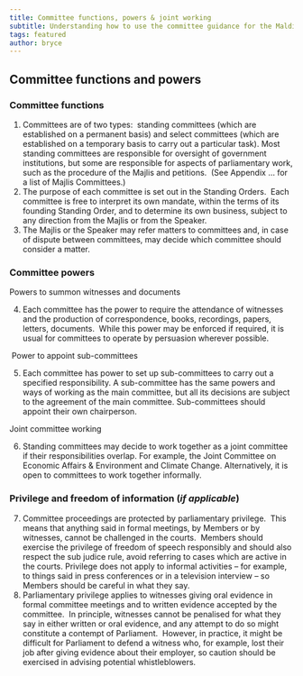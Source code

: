```yaml
---
title: Committee functions, powers & joint working
subtitle: Understanding how to use the committee guidance for the Maldives Parliament
tags: featured
author: bryce
---
```


<h2><span>Committee functions and powers</span></h2>
<h3><span>Committee functions</span></h3>
<ol>
<li aria-level="2"><span>Committees are of two types:&nbsp; standing committees (which are established on a permanent basis) and select committees (which are established on a temporary basis to carry out a particular task).</span><span> Most standing committees are responsible for oversight of government institutions, but some are responsible for aspects of parliamentary work, such as the procedure of the Majlis and petitions.</span><span>&nbsp; (See Appendix &hellip; for a list of Majlis Committees.)</span></li>
<li aria-level="2"><span>The purpose of each committee is set out in the Standing Orders.&nbsp; Each committee is free to interpret its own mandate, within the terms of its founding Standing Order, and to determine its own business, subject to any direction from the Majlis or from the Speaker.&nbsp;&nbsp;</span></li>
<li aria-level="2"><span>The Majlis or the Speaker may refer matters to committees and, in case of dispute between committees, may decide which committee should consider a matter.</span></li>
</ol>
<h3><span>Committee powers</span></h3>
<p><span>Powers to summon witnesses and documents</span></p>
<ol start="4">
<li aria-level="2"><span>Each committee has the power to require the attendance of witnesses and the production of correspondence, books, recordings, papers, letters, documents.</span><span>&nbsp; While this power may be enforced if required, it is usual for committees to operate by persuasion wherever possible.&nbsp;</span></li>
</ol>
<p>&nbsp;<span>Power to appoint sub-committees</span></p>
<ol start="5">
<li><span>Each committee has power to set up sub-committees to carry out a specified responsibility.</span> <span>A sub-committee has the same powers and ways of working as the&nbsp;main committee, but all its decisions are subject to the agreement of the main committee. Sub-committees should appoint their own chairperson.</span></li>
</ol>
<span>Joint committee working</span>
<ol start="6">
<li aria-level="2"><span>Standing committees may decide to work together as a joint committee if their responsibilities overlap.</span><span> For example, the Joint Committee on Economic Affairs &amp; Environment and Climate Change. Alternatively, it is open to committees to work together informally.</span></li>
</ol>
<h3><span>Privilege and freedom of information (</span><em><span>if applicable</span></em><span>)&nbsp;</span></h3>
<ol start="7">
<li aria-level="2"><span>Committee proceedings are protected by parliamentary privilege.</span><span>&nbsp; This means that anything said in formal meetings, by Members or by witnesses, cannot be challenged in the courts.&nbsp; Members should exercise the privilege of freedom of speech responsibly and should also respect the sub judice rule, avoid referring to cases which are active in the courts. Privilege does not apply to informal activities &ndash; for example, to things said in press conferences or in a television interview &ndash; so Members should be careful in what they say.</span></li>
<li aria-level="2"><span>Parliamentary privilege applies to witnesses giving oral evidence in formal committee meetings and to written evidence accepted by the committee.</span><span>&nbsp; In principle, witnesses cannot be penalised for what they say in either written or oral evidence, and any attempt to do so might constitute a contempt of Parliament.&nbsp; However, in practice, it might be difficult for Parliament to defend a witness who, for example, lost their job after giving evidence about their employer, so caution should be exercised in advising potential whistleblowers.</span></li>
</ol>